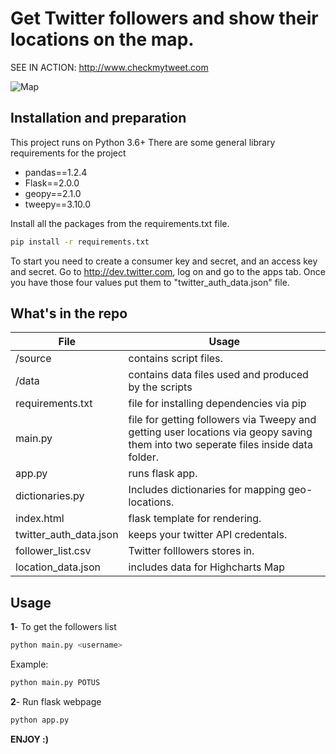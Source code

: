 # Get Twitter followers and show their locations on the map.

SEE IN ACTION: http://www.checkmytweet.com

![Map](https://repository-images.githubusercontent.com/368354512/d7c6c600-b75a-11eb-9dbf-d8f963245419)

## Installation and preparation

This project runs on Python 3.6+ 
There are some general library requirements for the project
- pandas==1.2.4
- Flask==2.0.0
- geopy==2.1.0
- tweepy==3.10.0

Install all the packages from the requirements.txt file.
```bash
pip install -r requirements.txt
```
To start you need to create a consumer key and secret, and an access key and secret. Go to http://dev.twitter.com, log on and go to the apps tab. Once you have those four values put them to "twitter_auth_data.json" file.

## What's in the repo

| File | Usage |
| ------ | ------ |
|/source | contains script files.|
|/data | contains data files used and produced by the scripts|
|requirements.txt | file for installing dependencies via pip|
|main.py | file for getting followers via Tweepy and getting user locations via geopy saving them into two seperate files inside data folder.|
|app.py | runs flask app.|
|dictionaries.py | Includes dictionaries for mapping geo-locations.|
|index.html | flask template for rendering.|
|twitter_auth_data.json | keeps your twitter API credentals.|
|follower_list.csv | Twitter folllowers stores in.|
|location_data.json | includes data for Highcharts Map|

## Usage
**1**- To get the followers list
```bash
python main.py <username>
```
Example: 
```bash
python main.py POTUS
```
**2**- Run flask webpage
```bash
python app.py
```
**ENJOY :)**

